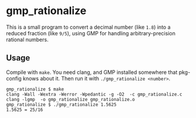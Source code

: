 # gmp_rationalize

This is a small program to convert a decimal number (like `1.8`) into a reduced fraction (like `9/5`), using GMP for handling arbitrary-precision rational numbers.

## Usage

Compile with `make`. You need clang, and GMP installed somewhere that pkg-config knows about it. Then run it with `./gmp_rationalize <number>`.

```
gmp_rationalize $ make
clang -Wall -Wextra -Werror -Wpedantic -g -O2  -c gmp_rationalize.c
clang -lgmp  -o gmp_rationalize gmp_rationalize.o
gmp_rationalize $ ./gmp_rationalize 1.5625
1.5625 = 25/16
```

